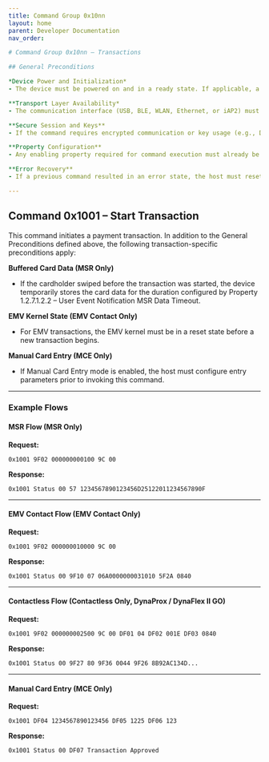 ```yaml
---
title: Command Group 0x10nn
layout: home
parent: Developer Documentation
nav_order: 

# Command Group 0x10nn – Transactions

## General Preconditions

*Device Power and Initialization*
- The device must be powered on and in a ready state. If applicable, a Device Ready Notification has been received after reset or power-up.

**Transport Layer Availability*
- The communication interface (USB, BLE, WLAN, Ethernet, or iAP2) must be active and supported by the device variant. Commands that are transport-specific (e.g., BLE GATT-only commands) must be sent over the correct interface.

**Secure Session and Keys**
- If the command requires encrypted communication or key usage (e.g., DUKPT, SRED, or session-based operations), the appropriate keys must be loaded and active. The device must not be in a locked or tampered state.

**Property Configuration**
- Any enabling property required for command execution must already be configured by the host. For example, notification-related commands will only function if Property 1.2.7.1.2.1 – User Event Notification Controls Enable has been set.

**Error Recovery**
- If a previous command resulted in an error state, the host must reset or clear the error before issuing further Transaction commands.

---
```


## Command 0x1001 – Start Transaction

This command initiates a payment transaction. In addition to the General Preconditions defined above, the following transaction-specific preconditions apply:

**Buffered Card Data (MSR Only)**
- If the cardholder swiped before the transaction was started, the device temporarily stores the card data for the duration configured by Property 1.2.7.1.2.2 – User Event Notification MSR Data Timeout.

**EMV Kernel State (EMV Contact Only)**
- For EMV transactions, the EMV kernel must be in a reset state before a new transaction begins.

**Manual Card Entry (MCE Only)**
- If Manual Card Entry mode is enabled, the host must configure entry parameters prior to invoking this command.

---

### Example Flows

#### MSR Flow (MSR Only)

**Request:**
```
0x1001 9F02 000000000100 9C 00
```

**Response:**
```
0x1001 Status 00 57 1234567890123456D25122011234567890F
```

---

#### EMV Contact Flow (EMV Contact Only)

**Request:**
```
0x1001 9F02 000000010000 9C 00
```

**Response:**
```
0x1001 Status 00 9F10 07 06A0000000031010 5F2A 0840
```

---

#### Contactless Flow (Contactless Only, DynaProx / DynaFlex II GO)

**Request:**
```
0x1001 9F02 000000002500 9C 00 DF01 04 DF02 001E DF03 0840
```

**Response:**
```
0x1001 Status 00 9F27 80 9F36 0044 9F26 8B92AC134D...
```

---

#### Manual Card Entry (MCE Only)

**Request:**
```
0x1001 DF04 1234567890123456 DF05 1225 DF06 123
```

**Response:**
```
0x1001 Status 00 DF07 Transaction Approved
```

